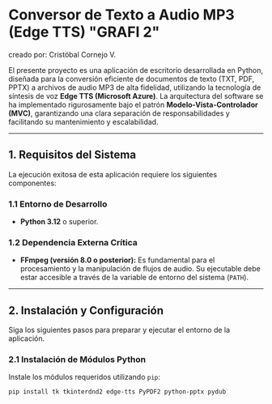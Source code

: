 # Conversor de Texto a Audio MP3 (Edge TTS) "GRAFI 2"

creado por: Cristóbal Cornejo V.

El presente proyecto es una aplicación de escritorio desarrollada en Python, diseñada para la conversión eficiente de documentos de texto (TXT, PDF, PPTX) a archivos de audio MP3 de alta fidelidad, utilizando la tecnología de síntesis de voz **Edge TTS (Microsoft Azure)**. La arquitectura del software se ha implementado rigurosamente bajo el patrón **Modelo-Vista-Controlador (MVC)**, garantizando una clara separación de responsabilidades y facilitando su mantenimiento y escalabilidad.

---

## 1. Requisitos del Sistema

La ejecución exitosa de esta aplicación requiere los siguientes componentes:

### 1.1 Entorno de Desarrollo
* **Python 3.12** o superior.

### 1.2 Dependencia Externa Crítica
* **FFmpeg (versión 8.0 o posterior):** Es fundamental para el procesamiento y la manipulación de flujos de audio. Su ejecutable debe estar accesible a través de la variable de entorno del sistema (`PATH`).

---

## 2. Instalación y Configuración

Siga los siguientes pasos para preparar y ejecutar el entorno de la aplicación.

### 2.1 Instalación de Módulos Python

Instale los módulos requeridos utilizando `pip`:

```bash
pip install tk tkinterdnd2 edge-tts PyPDF2 python-pptx pydub
